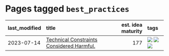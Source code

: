 # Pages tagged `best_practices`

|last_modified|title|est. idea maturity|tags
|:---|:---|---:|:---|
|2023-07-14|[Technical Constraints Considered Harmful.](../constraints_considered_hazardous.md)|177|[![](https://img.shields.io/badge/tag-best_practices-dd597e)](../tags/best_practices.md) [![](https://img.shields.io/badge/tag-engineering-e8ae48)](../tags/engineering.md) [![](https://img.shields.io/badge/tag-publication-29349d)](../tags/publication.md)|